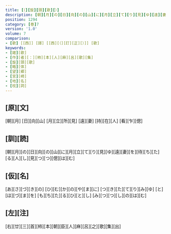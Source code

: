 ```yaml
---
title: [（][旋][頭][歌][）]
description: [朝][月][の][日][向][の][山][に][月][立][て][り][見][ゆ][遠][妻][を][待][ち][た][る][人][し][見][つ][つ][偲][は][む]
position: 1294
category: [巻]7
version: '1.0'
volume: 7
comparison:
- [歌] [[西]] [謌] [[西][（][訂][正][）]] [歌]
keywords:
- [雑][歌]
- [作][者][：][柿][本][人][麻][呂][歌][集]
- [旋][頭][歌]
- [略][体]
- [望][郷]
- [宮][崎]
- [地][名]
- [枕][詞]
---
```


## [原][文]

[朝][月] [日][向][山] [月][立][所][見] [遠][妻] [持][在][人] [看][乍][偲]

## [訓][読]

[朝][月][の][日][向][の][山][に][月][立][て][り][見][ゆ][遠][妻][を][待][ち][た][る][人][し][見][つ][つ][偲][は][む]

## [仮][名]

[あ][さ][づ][き][の] [ひ][む][か][の][や][ま][に] [つ][き][た][て][り][み][ゆ] [と][ほ][づ][ま][を] [も][ち][た][る][ひ][と][し] [み][つ][つ][し][の][は][む]

## [左][注]

[右][廿][三][首][柿][本][朝][臣][人][麻][呂][之][歌][集][出]
